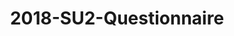 ---
schema: default
title: 2018-SU2-Questionnaire
organization: Unitn
notes: datasets description example
resources:
  - name: Technical Report
    url: >-
      https://drive.google.com/file/d/1mSIBHgKJBw07crEjMTYEi3ylpPL-62fB/view?usp=sharing
    format: pdf
  - name: Codebook
    url: >-
      https://drive.google.com/file/d/1WMWGQ_gQuAUWZOf6RrHWBTN2k4wW8-tX/view?usp=sharing
    format: pdf
  - name: Additional Material
    url: >-
      https://drive.google.com/file/d/1yY8RNaWO_eh4-UnXHkL2jpZld2739K3K/view?usp=share_link
    format: pdf
license: >-
  https://www.google.com/webhp?hl=it&sa=X&ved=0ahUKEwjJkLu1-u_9AhVMQ_EDHbhWCloQPAgI
dataset_name: Bluetooth Low Energy Event
location: Trento (Italy)
start_date: 01/03/2020
end_date: 01/01/2021
dataset_type: Sensor
sensor_type: Motion
size: 120MB
dataset_format: parquet
other_format: csv
number_participants: '158'
language: English
collection_name: SmartUnitn2
project_url: ' <a href="http://www.smart-society-project.eu/">KGE course website</a>'
category:
  - Digital University
5_stars: '3'
publication_date: 07/04/2023
identifier: 000-AAAA-AAA-AA
request_contact: datadistribution.knowdive@unitn.it
---